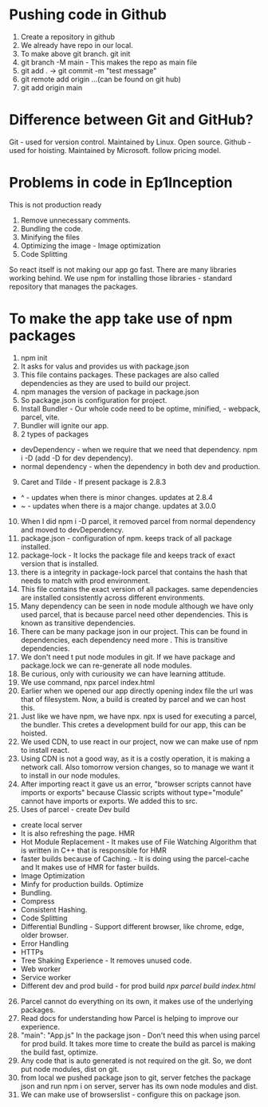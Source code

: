 # Pushing code in Github

1. Create a repository in github
2. We already have repo in our local.
3. To make above git branch. git init
4. git branch -M main - This makes the repo as main file
5. git add . -> git commit -m "test message"
6. git remote add origin ...(can be found on git hub)
7. git add origin main

# Difference between Git and GitHub?
Git - used for version control. Maintained by Linux. Open source.
Github - used for hoisting. Maintained by Microsoft. follow pricing model.

# Problems in code in Ep1Inception

This is not production ready
1. Remove unnecessary comments.
2. Bundling the code.
3. Minifying the files
4. Optimizing the image - Image optimization
5. Code Splitting

So react itself is not making our app go fast. There are many libraries working behind.
We use npm for installing those libraries - standard repository that manages the packages.

# To make the app take use of npm packages

1. npm init
2. It asks for valus and provides us with package.json
3. This file contains packages. These packages are also called dependencies as they are used to build our project.
4. npm manages the version of package in package.json
5. So package.json is configuration for project.
6. Install Bundler - Our whole code need to be optime, minified, - webpack, parcel, vite.
7. Bundler will ignite our app.
8. 2 types of packages
- devDependency - when we require that we need that dependency. npm i -D (add -D for dev dependency).
- normal dependency - when the dependency in both dev and production.
9. Caret and Tilde - If present package is 2.8.3
- ^ - updates when there is minor changes. updates at 2.8.4
- ~ - updates when there is a major change. updates at 3.0.0
10. When I did npm i -D parcel, it removed parcel from normal dependency and moved to devDependency.
11. package.json - configuration of npm. keeps track of all package installed.
12. package-lock - It locks the package file and keeps track of exact version that is installed.
13. there is a integrity in package-lock parcel that contains the hash that needs to match with prod environment.
14. This file contains the exact version of all packages. same dependencies are installed consistently across different environments.
15. Many dependency can be seen in node module although we have only used parcel, that is because parcel need other dependencies. This is known as transitive dependencies.
16. There can be many package json in our project. This can be found in dependencies, each dependency need more . This is transitive dependencies.
17. We don't need t put node modules in git. If we have package and package.lock we can re-generate all node modules.
18. Be curious, only with curiousity we can have learning attitude.
19. We use command, npx parcel index.html
20. Earlier when we opened our app directly opening index file the url was that of filesystem. Now, a build is created by parcel and we can host this.
21. Just like we have npm, we have npx. npx is used for executing a parcel, the bundler. This cretes a development build for our app, this can be hoisted.
22. We used CDN, to use react in our project, now we can make use of npm to install react.
23. Using CDN is not a good way, as it is a costly operation, it is making a network call. Also tomorrow version changes, so to manage we want it to install in our node modules.
24. After importing react it gave us an error, "browser scripts cannot have imports or exports" because Classic scripts without type="module" cannot have imports or exports. We added this to src.
25. Uses of parcel - create Dev build  
- create local server  
- It is also refreshing the page. HMR 
- Hot Module Replacement  - It makes use of File Watching Algorithm that is written in C++ that is responsible for HMR
- faster builds because of Caching.   - It is doing using the parcel-cache and It makes use of HMR for faster builds.
- Image Optimization
- Minfy for production builds. Optimize
- Bundling.
- Compress
- Consistent Hashing.
- Code Splitting
- Differential Bundling - Support different browser, like chrome, edge, older browser.
- Error Handling
- HTTPs
- Tree Shaking Experience - It  removes unused code.
- Web worker
- Service worker
- Different dev and prod build - for prod build *npx parcel build index.html*
26. Parcel cannot do everything on its own, it makes use of the underlying packages.
27. Read docs for understanding how Parcel is helping to improve our experience.
28. "main": "App.js" In the package json - Don't need this when using parcel for prod build. It takes more time to create the build as parcel is making the build fast, optimize.
29. Any code that is auto generated is not required on the git. So, we dont put node modules, dist on git.
30. from local we pushed package json to git, server fetches the package json and run npm i on server, server has its own node modules and dist.
31. We can make use of browserslist - configure this on package json.



